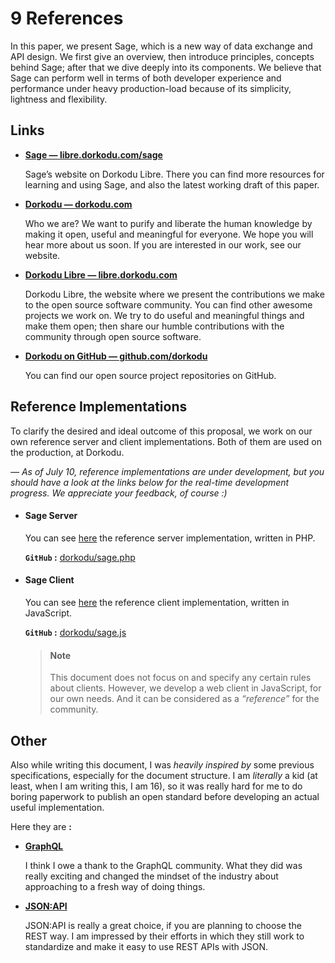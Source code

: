# <a name="references">9</a> References

In this paper, we present Sage, which is a new way of data exchange and API design. We first give an overview, then introduce principles, concepts behind Sage; after that we dive deeply into its components. We believe that Sage can perform well in terms of both developer experience and performance under heavy production-load because of its simplicity, lightness and flexibility.

## Links

- **[Sage — libre.dorkodu.com/sage](https://libre.dorkodu.com/sage)**

    Sage’s website on Dorkodu Libre. There you can find more resources for learning and using Sage, and also the latest working draft of this paper.

- **[Dorkodu — dorkodu.com](https://dorkodu.com)**

    Who we are? We want to purify and liberate the human knowledge by making it open, useful and meaningful for everyone. We hope you will hear more about us soon. If you are interested in our work, see our website. 

- **[Dorkodu Libre — libre.dorkodu.com](https://libre.dorkodu.com)**

    Dorkodu Libre, the website where we present the contributions we make to the open source software community. You can find other awesome projects we work on. We try to do useful and meaningful things and make them open; then share our humble contributions with the community through open source software.

- **[Dorkodu on GitHub — github.com/dorkodu](https://github.com/dorkodu)**

    You can find our open source project repositories on GitHub.

## Reference Implementations

To clarify the desired and ideal outcome of this proposal, we work on our own reference server and client implementations. Both of them are used on the production, at Dorkodu.

*— As of July 10, reference implementations are under development, but you should have a look at the links below for the real-time development progress. We appreciate your feedback, of course :)*

- #### Sage Server

    You can see [here](https://github.com/dorkodu/sage.php) the reference server implementation, written in PHP.

    **`GitHub` :**  [dorkodu/sage.php](https://github.com/dorkodu/sage.php)

- #### Sage Client

    You can see [here](https://github.com/dorkodu/sage.js) the reference client implementation, written in JavaScript.

    **`GitHub` :**  [dorkodu/sage.js](https://github.com/dorkodu/sage.js)

    > #### Note
    >
    > This document does not focus on and specify any certain rules about clients. However, we develop a web client in JavaScript, for our own needs. And it can be considered as a *“reference”* for the community.

## Other

Also while writing this document, I was *heavily inspired by* some previous specifications, especially for the document structure. I am *literally* a kid (at least, when I am writing this, I am 16), so it was really hard for me to do boring paperwork to publish an open standard before developing an actual useful implementation.

Here they are **:**

- **[GraphQL](http://graphql.org)**

    I think I owe a thank to the GraphQL community. What they did was really exciting and changed the mindset of the industry about approaching to a fresh way of doing things.

- **[JSON:API](http://jsonapi.org)**

    JSON:API is really a great choice, if you are planning to choose the REST way. I am impressed by their efforts in which they still work to standardize and make it easy to use REST APIs with JSON.  